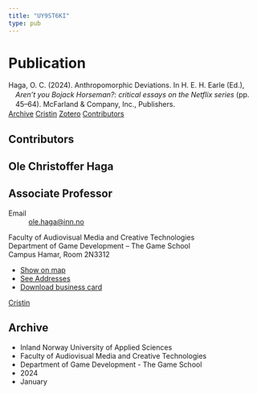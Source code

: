```yaml
---
title: "UY9ST6KI"
type: pub
---
```

<h1>Publication</h1>
<article id="csl-bib-container-UY9ST6KI" class="csl-bib-container">
  <div class="csl-bib-body" style="line-height: 1.35; padding-left: 1em; text-indent:-1em;">
  <div class="csl-entry">Haga, O. C. (2024). Anthropomorphic Deviations. In H. E. H. Earle (Ed.), <i>Aren&#x2019;t you Bojack Horseman?: critical essays on the Netflix series</i> (pp. 45&#x2013;64). McFarland &amp; Company, Inc., Publishers.</div>
</div>
  <div class="csl-bib-buttons">
    <a href="#taxonomy-article-UY9ST6KI" class="csl-bib-button">Archive</a>
    <a href="https://app.cristin.no/results/show.jsf?id=2222824" alt="Cristin URL" class="csl-bib-button">Cristin</a>
    <a href="http://zotero.org/groups/5402882/items/UY9ST6KI" alt="Zotero URL" class="csl-bib-button">Zotero</a>
    <a href="#contributors-article-UY9ST6KI" class="csl-bib-button">Contributors</a>
  </div>
  <div id="csl-bib-meta-container-UY9ST6KI"></div>
</article>
<div id="csl-bib-meta-UY9ST6KI" class="csl-bib-meta">
  <article id="contributors-article-UY9ST6KI" class="contributors-article">
    <h1>Contributors</h1>
    <div class="personas"> <div class="vrtx-hinn-person-card"> <div class="photo"> <i class="lar la-user-circle missing-person"></i> </div> <div class="info"> <hgroup><h1>Ole Christoffer Haga</h1> <h2>Associate Professor</h2> </hgroup><dl> <dt>Email</dt> <dd> <a href="mailto:ole.haga@inn.no">ole.haga@inn.no</a> </dd> </dl> <p> Faculty of Audiovisual Media and Creative Technologies<br> Department of Game Development – The Game School<br> Campus Hamar, Room 2N3312 </p> <ul class="vrtx-hinn-links"> <li><a href="https://www.google.com/maps?q=60.79677,11.07358">Show on map</a></li> <li><a href="https://www.inn.no/english/find-an-employee/ole-haga.html#vrtx-hinn-addresses">See Addresses</a></li> <li><a href="https://www.inn.no/english/find-an-employee/ole-haga.html?vrtx=vcf">Download business card</a></li> </ul> </div> </div> <a href="https://app.cristin.no/persons/show.jsf?id=1131085" alt="Cristin URL" class="personas-cristin">Cristin</a> </div>
  </article>
  <article id="taxonomy-article-UY9ST6KI" class="taxonomy-article">
    <h1>Archive</h1>
    <ul>
      <li>Inland Norway University of Applied Sciences</li>
      <li>Faculty of Audiovisual Media and Creative Technologies</li>
      <li>Department of Game Development - The Game School</li>
      <li>2024</li>
      <li>January</li>
    </ul>
  </article>
</div>

